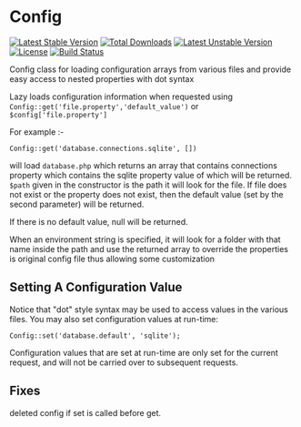 Config
======
[![Latest Stable Version](https://poser.pugx.org/luracast/config/v/stable.png)](https://packagist.org/packages/luracast/config)
[![Total Downloads](https://poser.pugx.org/luracast/config/downloads.png)](https://packagist.org/packages/luracast/config)
[![Latest Unstable Version](https://poser.pugx.org/luracast/config/v/unstable.png)](https://packagist.org/packages/luracast/config)
[![License](https://poser.pugx.org/luracast/config/license.png)](https://packagist.org/packages/luracast/config)
[![Build Status](https://travis-ci.org/Luracast/Config.svg?branch=master)](https://travis-ci.org/Luracast/Config)

Config class for loading configuration arrays from various files and provide easy access to nested properties with dot syntax

Lazy loads configuration information when requested using `Config::get('file.property','default_value')` or `$config['file.property']`

For example :-

    Config::get('database.connections.sqlite', [])

will load `database.php` which returns an array that contains connections property which contains the sqlite property
value of which will be returned. `$path` given in the constructor is the path it will look for the file. If file does
not exist or the property does not exist, then the default value (set by the second parameter) will be returned.

If there is no default value, null will be returned.

When an environment string is specified, it will look for a folder with that name inside the path and use the
returned array to override the properties is original config file thus allowing some customization


Setting A Configuration Value
-----------------------------

Notice that "dot" style syntax may be used to access values in the various files. You may also set configuration values at run-time:

    Config::set('database.default', 'sqlite');

Configuration values that are set at run-time are only set for the current request, and will not be carried over to subsequent requests.

Fixes
-----

deleted config if set is called before get.
